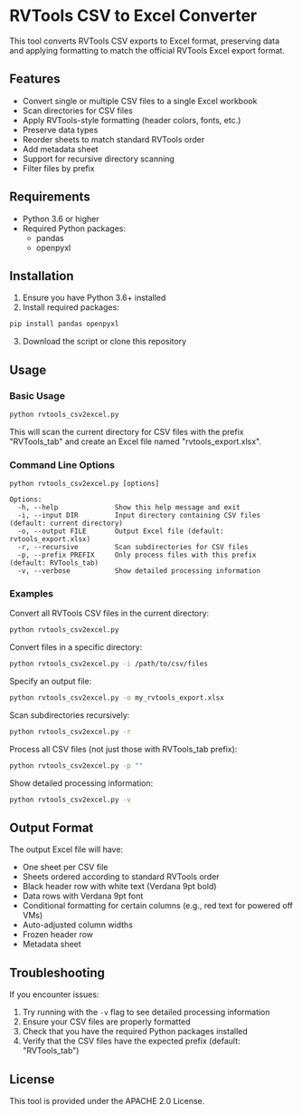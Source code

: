 # RVTools CSV to Excel Converter

This tool converts RVTools CSV exports to Excel format, preserving data and applying formatting to match the official RVTools Excel export format.

## Features

- Convert single or multiple CSV files to a single Excel workbook
- Scan directories for CSV files
- Apply RVTools-style formatting (header colors, fonts, etc.)
- Preserve data types
- Reorder sheets to match standard RVTools order
- Add metadata sheet
- Support for recursive directory scanning
- Filter files by prefix

## Requirements

- Python 3.6 or higher
- Required Python packages:
  - pandas
  - openpyxl

## Installation

1. Ensure you have Python 3.6+ installed
2. Install required packages:

```bash
pip install pandas openpyxl
```

3. Download the script or clone this repository

## Usage

### Basic Usage

```bash
python rvtools_csv2excel.py
```

This will scan the current directory for CSV files with the prefix "RVTools_tab" and create an Excel file named "rvtools_export.xlsx".

### Command Line Options

```
python rvtools_csv2excel.py [options]

Options:
  -h, --help              Show this help message and exit
  -i, --input DIR         Input directory containing CSV files (default: current directory)
  -o, --output FILE       Output Excel file (default: rvtools_export.xlsx)
  -r, --recursive         Scan subdirectories for CSV files
  -p, --prefix PREFIX     Only process files with this prefix (default: RVTools_tab)
  -v, --verbose           Show detailed processing information
```

### Examples

Convert all RVTools CSV files in the current directory:
```bash
python rvtools_csv2excel.py
```

Convert files in a specific directory:
```bash
python rvtools_csv2excel.py -i /path/to/csv/files
```

Specify an output file:
```bash
python rvtools_csv2excel.py -o my_rvtools_export.xlsx
```

Scan subdirectories recursively:
```bash
python rvtools_csv2excel.py -r
```

Process all CSV files (not just those with RVTools_tab prefix):
```bash
python rvtools_csv2excel.py -p ""
```

Show detailed processing information:
```bash
python rvtools_csv2excel.py -v
```

## Output Format

The output Excel file will have:
- One sheet per CSV file
- Sheets ordered according to standard RVTools order
- Black header row with white text (Verdana 9pt bold)
- Data rows with Verdana 9pt font
- Conditional formatting for certain columns (e.g., red text for powered off VMs)
- Auto-adjusted column widths
- Frozen header row
- Metadata sheet

## Troubleshooting

If you encounter issues:

1. Try running with the `-v` flag to see detailed processing information
2. Ensure your CSV files are properly formatted
3. Check that you have the required Python packages installed
4. Verify that the CSV files have the expected prefix (default: "RVTools_tab")

## License

This tool is provided under the APACHE 2.0 License.